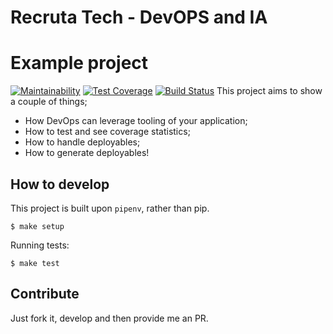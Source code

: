 # Recruta Tech - DevOPS and IA
# Example project

[![Maintainability](https://api.codeclimate.com/v1/badges/2986fab3b5feab31c0c5/maintainability)](https://codeclimate.com/github/joepreludian/recrutatech_devops_ia/maintainability)
[![Test Coverage](https://api.codeclimate.com/v1/badges/2986fab3b5feab31c0c5/test_coverage)](https://codeclimate.com/github/joepreludian/recrutatech_devops_ia/test_coverage)
[![Build Status](https://travis-ci.org/joepreludian/recrutatech_devops_ia.svg?branch=master)](https://travis-ci.org/joepreludian/recrutatech_devops_ia)
This project aims to show a couple of things;
* How DevOps can leverage tooling of your application;
* How to test and see coverage statistics;
* How to handle deployables;
* How to generate deployables!

## How to develop
This project is built upon `pipenv`, rather than pip.
[](https://docs.pipenv.org/en/latest/)

    $ make setup

Running tests:

    $ make test

## Contribute
Just fork it, develop and then provide me an PR.
